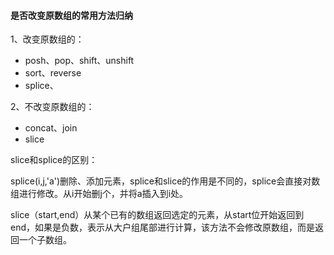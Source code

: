 #### 是否改变原数组的常用方法归纳

1、改变原数组的：

- posh、pop、shift、unshift
- sort、reverse
- splice、

2、不改变原数组的：

- concat、join
- slice

slice和splice的区别：

splice(i,j,'a')删除、添加元素，splice和slice的作用是不同的，splice会直接对数组进行修改。从i开始删j个，并将a插入到i处。

slice（start,end）从某个已有的数组返回选定的元素，从start位开始返回到end，如果是负数，表示从大户组尾部进行计算，该方法不会修改原数组，而是返回一个子数组。

